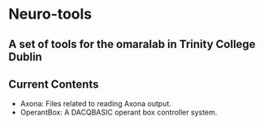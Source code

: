 # Neuro-tools

## A set of tools for the omaralab in Trinity College Dublin

## Current Contents

- Axona: Files related to reading Axona output.
- OperantBox: A DACQBASIC operant box controller system.
